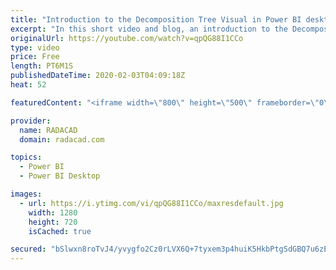 ```yaml
---
title: "Introduction to the Decomposition Tree Visual in Power BI desktop"
excerpt: "In this short video and blog, an introduction to the Decomposition tree has been provided"
originalUrl: https://youtube.com/watch?v=qpQG88I1CCo
type: video
price: Free
length: PT6M1S
publishedDateTime: 2020-02-03T04:09:18Z
heat: 52

featuredContent: "<iframe width=\"800\" height=\"500\" frameborder=\"0\" src=\"https://www.youtube.com/embed/qpQG88I1CCo\" allow=\"accelerometer; autoplay; encrypted-media; gyroscope; picture-in-picture\" allowfullscreen></iframe>"

provider:
  name: RADACAD
  domain: radacad.com

topics:
  - Power BI
  - Power BI Desktop

images:
  - url: https://i.ytimg.com/vi/qpQG88I1CCo/maxresdefault.jpg
    width: 1280
    height: 720
    isCached: true

secured: "bSlwxn8roTvJ4/yvygfo2Cz0rLVX6Q+7tyxem3p4huiK5HkbPtgSdGBQ7u6zEDmvSHUlFVDT2LEPGyhtYYQZsiQZL/FeukjV//U68jZT08s4wMBGWytcvfDy4gttmGCDj0/Z45eF+kTLwq/tvNo9lVpBwAtCkCI7h/yrFi1ENt7Xa+zpsGlplOvsYZoJKu8zYGxUhhdBrFjm3/b3cFtpIYRCu5BTACbTZXvVhBA3sx++NsSVhV2e/vJLTt+kvkYmRWVtxfHYhTXK6tEOKHu79XXQ7xAyiQC7+OMWHP1QNE0NZAQeYuaZUxt67Eck4OnuLvPLvT/8D4pFsRJGH3JUKK4gDWi5vLXCIlYZg/mgRz/jbI4MrnAwPm9gg/UpeQGfKdPDWX1FWALI+K2qcYdAbk8FbfZmu7SgQiM/8QBrqTU=;NUcCK8t4T/fV3jkcO9f8PQ=="
---
```


